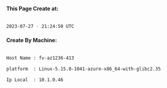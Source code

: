 
   
#### This Page Create at:

```bash

2023-07-27 - 21:24:50 UTC

```

#### Create By Machine:

```bash

Host Name : fv-az1236-413

platform  : Linux-5.15.0-1041-azure-x86_64-with-glibc2.35

Ip Local  : 10.1.0.46

```

